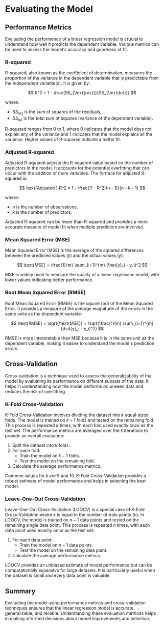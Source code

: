 # Evaluating the Model

## Performance Metrics

Evaluating the performance of a linear regression model is crucial to understand how well it predicts the dependent variable. Various metrics can be used to assess the model's accuracy and goodness of fit.

### R-squared

R-squared, also known as the coefficient of determination, measures the proportion of the variance in the dependent variable that is predictable from the independent variable(s). It is given by:

$$ R^2 = 1 - \frac{SS_{\text{res}}}{SS_{\text{tot}}} $$

where:
- $SS_{\text{res}}$ is the sum of squares of the residuals,
- $SS_{\text{tot}}$ is the total sum of squares (variance of the dependent variable).

R-squared ranges from 0 to 1, where 0 indicates that the model does not explain any of the variance and 1 indicates that the model explains all the variance. Higher values of R-squared indicate a better fit.

### Adjusted R-squared

Adjusted R-squared adjusts the R-squared value based on the number of predictors in the model. It accounts for the potential overfitting that can occur with the addition of more variables. The formula for adjusted R-squared is:

$$ \text{Adjusted } R^2 = 1 - \frac{(1 - R^2)(n - 1)}{n - k - 1} $$

where:
- $n$ is the number of observations,
- $k$ is the number of predictors.

Adjusted R-squared can be lower than R-squared and provides a more accurate measure of model fit when multiple predictors are involved.

### Mean Squared Error (MSE)

Mean Squared Error (MSE) is the average of the squared differences between the predicted values ($\hat{y}$) and the actual values ($y$):

$$ \text{MSE} = \frac{1}{m} \sum_{i=1}^{m} (\hat{y}_i - y_i)^2 $$

MSE is widely used to measure the quality of a linear regression model, with lower values indicating better performance.

### Root Mean Squared Error (RMSE)

Root Mean Squared Error (RMSE) is the square root of the Mean Squared Error. It provides a measure of the average magnitude of the errors in the same units as the dependent variable:

$$ \text{RMSE} = \sqrt{\text{MSE}} = \sqrt{\frac{1}{m} \sum_{i=1}^{m} (\hat{y}_i - y_i)^2} $$

RMSE is more interpretable than MSE because it is in the same unit as the dependent variable, making it easier to understand the model's prediction errors.

## Cross-Validation

Cross-validation is a technique used to assess the generalizability of the model by evaluating its performance on different subsets of the data. It helps in understanding how the model performs on unseen data and reduces the risk of overfitting.

### K-Fold Cross-Validation

K-Fold Cross-Validation involves dividing the dataset into $k$ equal-sized folds. The model is trained on $k-1$ folds and tested on the remaining fold. This process is repeated $k$ times, with each fold used exactly once as the test set. The performance metrics are averaged over the $k$ iterations to provide an overall evaluation:

1. Split the dataset into $k$ folds.
2. For each fold:
   - Train the model on $k-1$ folds.
   - Test the model on the remaining fold.
3. Calculate the average performance metrics.

Common values for $k$ are 5 and 10. K-Fold Cross-Validation provides a robust estimate of model performance and helps in selecting the best model.

### Leave-One-Out Cross-Validation

Leave-One-Out Cross-Validation (LOOCV) is a special case of K-Fold Cross-Validation where $k$ is equal to the number of data points ($n$). In LOOCV, the model is trained on $n-1$ data points and tested on the remaining single data point. This process is repeated $n$ times, with each data point used exactly once as the test set:

1. For each data point:
   - Train the model on $n-1$ data points.
   - Test the model on the remaining data point.
2. Calculate the average performance metrics.

LOOCV provides an unbiased estimate of model performance but can be computationally expensive for large datasets. It is particularly useful when the dataset is small and every data point is valuable.

## Summary

Evaluating the model using performance metrics and cross-validation techniques ensures that the linear regression model is accurate, generalizable, and reliable. Understanding these evaluation methods helps in making informed decisions about model improvements and selection.
